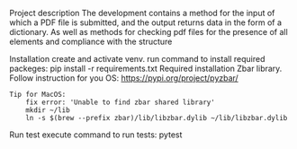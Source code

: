 Project description
    The development contains a method for the input of which a PDF file is submitted, and the output returns data in the form of a dictionary.
    As well as methods for checking pdf files for the presence of all elements and compliance with the structure

Installation
    create and activate venv.
    run command to install required packeges:
        pip install -r requirements.txt
    Required installation Zbar library. Follow instruction for you OS:
        https://pypi.org/project/pyzbar/

    Tip for MacOS:
        fix error: 'Unable to find zbar shared library'
        mkdir ~/lib
        ln -s $(brew --prefix zbar)/lib/libzbar.dylib ~/lib/libzbar.dylib

Run test
    execute command to run tests:
        pytest

